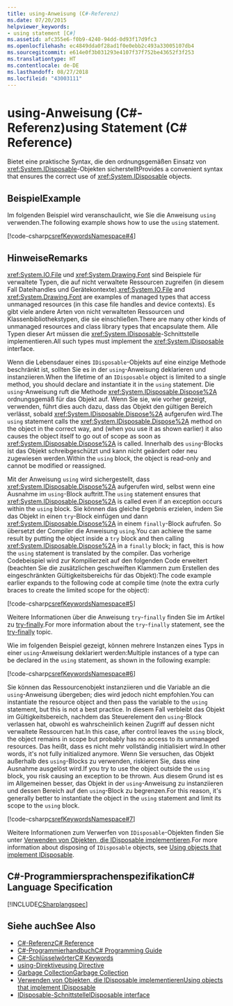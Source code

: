 ```yaml
---
title: using-Anweisung (C#-Referenz)
ms.date: 07/20/2015
helpviewer_keywords:
- using statement [C#]
ms.assetid: afc355e6-f0b9-4240-94dd-0d93f17d9fc3
ms.openlocfilehash: ec4849dda0f28ad1f0e0ebb2c493a33005107db4
ms.sourcegitcommit: e614e0f3b031293e4107f37f752be43652f3f253
ms.translationtype: HT
ms.contentlocale: de-DE
ms.lasthandoff: 08/27/2018
ms.locfileid: "43003111"
---
```

# <a name="using-statement-c-reference"></a><span data-ttu-id="fac5b-102">using-Anweisung (C#-Referenz)</span><span class="sxs-lookup"><span data-stu-id="fac5b-102">using Statement (C# Reference)</span></span>
<span data-ttu-id="fac5b-103">Bietet eine praktische Syntax, die den ordnungsgemäßen Einsatz von <xref:System.IDisposable>-Objekten sicherstellt</span><span class="sxs-lookup"><span data-stu-id="fac5b-103">Provides a convenient syntax that ensures the correct use of <xref:System.IDisposable> objects.</span></span>  
  
## <a name="example"></a><span data-ttu-id="fac5b-104">Beispiel</span><span class="sxs-lookup"><span data-stu-id="fac5b-104">Example</span></span>  
 <span data-ttu-id="fac5b-105">Im folgenden Beispiel wird veranschaulicht, wie Sie die Anweisung `using` verwenden.</span><span class="sxs-lookup"><span data-stu-id="fac5b-105">The following example shows how to use the `using` statement.</span></span>  
  
 [!code-csharp[csrefKeywordsNamespace#4](../../../csharp/language-reference/keywords/codesnippet/CSharp/using-statement_1.cs)]  
  
## <a name="remarks"></a><span data-ttu-id="fac5b-106">Hinweise</span><span class="sxs-lookup"><span data-stu-id="fac5b-106">Remarks</span></span>  
 <span data-ttu-id="fac5b-107"><xref:System.IO.File> und <xref:System.Drawing.Font> sind Beispiele für verwaltete Typen, die auf nicht verwaltete Ressourcen zugreifen (in diesem Fall Dateihandles und Gerätekontexte).</span><span class="sxs-lookup"><span data-stu-id="fac5b-107"><xref:System.IO.File> and <xref:System.Drawing.Font> are examples of managed types that access unmanaged resources (in this case file handles and device contexts).</span></span> <span data-ttu-id="fac5b-108">Es gibt viele andere Arten von nicht verwalteten Ressourcen und Klassenbibliothekstypen, die sie einschließen.</span><span class="sxs-lookup"><span data-stu-id="fac5b-108">There are many other kinds of unmanaged resources and class library types that encapsulate them.</span></span> <span data-ttu-id="fac5b-109">Alle Typen dieser Art müssen die <xref:System.IDisposable>-Schnittstelle implementieren.</span><span class="sxs-lookup"><span data-stu-id="fac5b-109">All such types must implement the <xref:System.IDisposable> interface.</span></span>  
  
<span data-ttu-id="fac5b-110">Wenn die Lebensdauer eines `IDisposable`-Objekts auf eine einzige Methode beschränkt ist, sollten Sie es in der `using`-Anweisung deklarieren und instanziieren.</span><span class="sxs-lookup"><span data-stu-id="fac5b-110">When the lifetime of an `IDisposable` object is limited to a single method, you should declare and instantiate it in the `using` statement.</span></span> <span data-ttu-id="fac5b-111">Die `using`-Anweisung ruft die Methode <xref:System.IDisposable.Dispose%2A> ordnungsgemäß für das Objekt auf. Wenn Sie sie, wie vorher gezeigt, verwenden, führt dies auch dazu, dass das Objekt den gültigen Bereich verlässt, sobald <xref:System.IDisposable.Dispose%2A> aufgerufen wird.</span><span class="sxs-lookup"><span data-stu-id="fac5b-111">The `using` statement calls the <xref:System.IDisposable.Dispose%2A> method on the object in the correct way, and (when you use it as shown earlier) it also causes the object itself to go out of scope as soon as <xref:System.IDisposable.Dispose%2A> is called.</span></span> <span data-ttu-id="fac5b-112">Innerhalb des `using`-Blocks ist das Objekt schreibgeschützt und kann nicht geändert oder neu zugewiesen werden.</span><span class="sxs-lookup"><span data-stu-id="fac5b-112">Within the `using` block, the object is read-only and cannot be modified or reassigned.</span></span>  
  
 <span data-ttu-id="fac5b-113">Mit der Anweisung `using` wird sichergestellt, dass <xref:System.IDisposable.Dispose%2A> aufgerufen wird, selbst wenn eine Ausnahme im `using`-Block auftritt.</span><span class="sxs-lookup"><span data-stu-id="fac5b-113">The `using` statement ensures that <xref:System.IDisposable.Dispose%2A> is called even if an exception occurs within the `using` block.</span></span> <span data-ttu-id="fac5b-114">Sie können das gleiche Ergebnis erzielen, indem Sie das Objekt in einen `try`-Block einfügen und dann <xref:System.IDisposable.Dispose%2A> in einem `finally`-Block aufrufen. So übersetzt der Compiler die Anweisung `using`.</span><span class="sxs-lookup"><span data-stu-id="fac5b-114">You can achieve the same result by putting the object inside a `try` block and then calling <xref:System.IDisposable.Dispose%2A> in a `finally` block; in fact, this is how the `using` statement is translated by the compiler.</span></span> <span data-ttu-id="fac5b-115">Das vorherige Codebeispiel wird zur Kompilierzeit auf den folgenden Code erweitert (beachten Sie die zusätzlichen geschweiften Klammern zum Erstellen des eingeschränkten Gültigkeitsbereichs für das Objekt):</span><span class="sxs-lookup"><span data-stu-id="fac5b-115">The code example earlier expands to the following code at compile time (note the extra curly braces to create the limited scope for the object):</span></span>  
  
 [!code-csharp[csrefKeywordsNamespace#5](../../../csharp/language-reference/keywords/codesnippet/CSharp/using-statement_2.cs)]  
 
 <span data-ttu-id="fac5b-116">Weitere Informationen über die Anweisung `try`-`finally` finden Sie im Artikel zu [try-finally](try-finally.md).</span><span class="sxs-lookup"><span data-stu-id="fac5b-116">For more information about the `try`-`finally` statement, see the [try-finally](try-finally.md) topic.</span></span>
  
 <span data-ttu-id="fac5b-117">Wie im folgenden Beispiel gezeigt, können mehrere Instanzen eines Typs in einer `using`-Anweisung deklariert werden:</span><span class="sxs-lookup"><span data-stu-id="fac5b-117">Multiple instances of a type can be declared in the `using` statement, as shown in the following example:</span></span>  
  
 [!code-csharp[csrefKeywordsNamespace#6](../../../csharp/language-reference/keywords/codesnippet/CSharp/using-statement_3.cs)]  
  
 <span data-ttu-id="fac5b-118">Sie können das Ressourcenobjekt instanziieren und die Variable an die `using`-Anweisung übergeben; dies wird jedoch nicht empfohlen.</span><span class="sxs-lookup"><span data-stu-id="fac5b-118">You can instantiate the resource object and then pass the variable to the `using` statement, but this is not a best practice.</span></span> <span data-ttu-id="fac5b-119">In diesem Fall verbleibt das Objekt im Gültigkeitsbereich, nachdem das Steuerelement den `using`-Block verlassen hat, obwohl es wahrscheinlich keinen Zugriff auf dessen nicht verwaltete Ressourcen hat.</span><span class="sxs-lookup"><span data-stu-id="fac5b-119">In this case, after control leaves the `using` block, the object remains in scope but probably has no access to its unmanaged resources.</span></span> <span data-ttu-id="fac5b-120">Das heißt, dass es nicht mehr vollständig initialisiert wird.</span><span class="sxs-lookup"><span data-stu-id="fac5b-120">In other words, it's not fully initialized anymore.</span></span> <span data-ttu-id="fac5b-121">Wenn Sie versuchen, das Objekt außerhalb des `using`-Blocks zu verwenden, riskieren Sie, dass eine Ausnahme ausgelöst wird.</span><span class="sxs-lookup"><span data-stu-id="fac5b-121">If you try to use the object outside the `using` block, you risk causing an exception to be thrown.</span></span> <span data-ttu-id="fac5b-122">Aus diesem Grund ist es im Allgemeinen besser, das Objekt in der `using`-Anweisung zu instanziieren und dessen Bereich auf den `using`-Block zu begrenzen.</span><span class="sxs-lookup"><span data-stu-id="fac5b-122">For this reason, it's generally better to instantiate the object in the `using` statement and limit its scope to the `using` block.</span></span>  
  
 [!code-csharp[csrefKeywordsNamespace#7](../../../csharp/language-reference/keywords/codesnippet/CSharp/using-statement_4.cs)]  
  
<span data-ttu-id="fac5b-123">Weitere Informationen zum Verwerfen von `IDisposable`-Objekten finden Sie unter [Verwenden von Objekten, die IDisposable implementieren](../../../standard/garbage-collection/using-objects.md).</span><span class="sxs-lookup"><span data-stu-id="fac5b-123">For more information about disposing of `IDisposable` objects, see [Using objects that implement IDisposable](../../../standard/garbage-collection/using-objects.md).</span></span>

## <a name="c-language-specification"></a><span data-ttu-id="fac5b-124">C#-Programmiersprachenspezifikation</span><span class="sxs-lookup"><span data-stu-id="fac5b-124">C# Language Specification</span></span>  
 [!INCLUDE[CSharplangspec](~/includes/csharplangspec-md.md)]  
  
## <a name="see-also"></a><span data-ttu-id="fac5b-125">Siehe auch</span><span class="sxs-lookup"><span data-stu-id="fac5b-125">See Also</span></span>

- [<span data-ttu-id="fac5b-126">C#-Referenz</span><span class="sxs-lookup"><span data-stu-id="fac5b-126">C# Reference</span></span>](../../../csharp/language-reference/index.md)  
- [<span data-ttu-id="fac5b-127">C#-Programmierhandbuch</span><span class="sxs-lookup"><span data-stu-id="fac5b-127">C# Programming Guide</span></span>](../../../csharp/programming-guide/index.md)  
- [<span data-ttu-id="fac5b-128">C#-Schlüsselwörter</span><span class="sxs-lookup"><span data-stu-id="fac5b-128">C# Keywords</span></span>](../../../csharp/language-reference/keywords/index.md)  
- [<span data-ttu-id="fac5b-129">using-Direktive</span><span class="sxs-lookup"><span data-stu-id="fac5b-129">using Directive</span></span>](../../../csharp/language-reference/keywords/using-directive.md)  
- [<span data-ttu-id="fac5b-130">Garbage Collection</span><span class="sxs-lookup"><span data-stu-id="fac5b-130">Garbage Collection</span></span>](../../../standard/garbage-collection/index.md)  
- [<span data-ttu-id="fac5b-131">Verwenden von Objekten, die IDisposable implementieren</span><span class="sxs-lookup"><span data-stu-id="fac5b-131">Using objects that implement IDisposable</span></span>](../../../standard/garbage-collection/using-objects.md)  
- [<span data-ttu-id="fac5b-132">IDisposable-Schnittstelle</span><span class="sxs-lookup"><span data-stu-id="fac5b-132">IDisposable interface</span></span>](xref:System.IDisposable)
